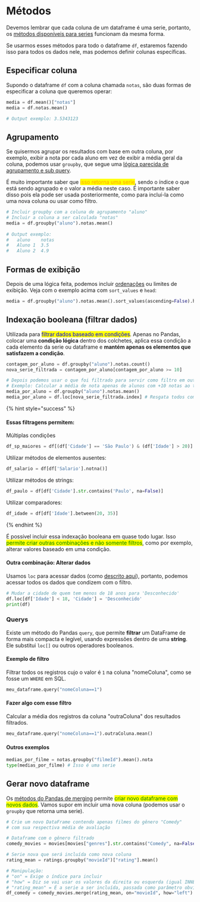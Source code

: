 # Métodos

Devemos lembrar que cada coluna de um dataframe é uma serie, portanto, os [métodos disponíveis para series](../series/metodos.md) funcionam da mesma forma.

Se usarmos esses métodos para todo o dataframe `df`, estaremos fazendo isso para todos os dados nele, mas podemos definir colunas específicas.

## Especificar coluna

Supondo o dataframe `df` com a coluna chamada `notas`, são duas formas de especificar a coluna que queremos operar:

```python
media = df.mean()["notas"]
media = df.notas.mean()

# Output exemplo: 3.5343123
```

## Agrupamento

Se quisermos agrupar os resultados com base em outra coluna, por exemplo, exibir a nota por cada aluno em vez de exibir a média geral da coluna, podemos usar `groupby`, que segue uma [lógica parecida de agrupamento e sub query](../../../../semestre-4/banco-de-dados/relacional/operadores/agrupamento-e-sub-query.md).

É muito importante saber que <mark style="color:orange;">isso retorna uma serie</mark>, sendo o índice o que está sendo agrupado e o valor a média neste caso. É importante saber disso pois ela pode ser usada posteriormente, como para incluí-la como uma nova coluna ou usar como filtro.

```python
# Incluir groupby com a coluna de agrupamento "aluno"
# Incluir a coluna a ser calculada "notas"
media = df.groupby("aluno").notas.mean()
                         
# Output exemplo:
#   aluno    notas
#   Aluno 1  3.5
#   Aluno 2  4.9
```

## Formas de exibição

Depois de uma lógica feita, podemos incluir [ordenações](../series/metodos.md#ordenacao) ou limites de exibição. Veja com o exemplo acima com `sort_values` e `head`:

```python
media = df.groupby("aluno").notas.mean().sort_values(ascending=False).head(10)
```

## Indexação booleana (filtrar dados)

Utilizada para <mark style="color:blue;">filtrar dados baseado em condições</mark>. Apenas no Pandas, colocar uma **condição lógica** dentro dos colchetes, aplica essa condição a cada elemento da serie ou dataframe e **mantém apenas os elementos que satisfazem a condição**.

```python
contagem_por_aluno = df.groupby("aluno").notas.count()
nova_serie_filtrada = contagem_por_aluno[contagem_por_aluno >= 10]

# Depois podemos usar o que foi filtrado para servir como filtro em outra query
# Exemplo: Calcular a média de nota apenas de alunos com +10 notas ao todo
media_por_aluno = df.groupby("aluno").notas.mean()
media_por_aluno = df.loc[nova_serie_filtrada.index] # Resgata todos com +10 notas
```

{% hint style="success" %}
#### Essas filtragens permitem:

Múltiplas condições

```python
df_sp_maiores = df[(df['Cidade'] == 'São Paulo') & (df['Idade'] > 20)]
```



Utilizar métodos de elementos ausentes:

```python
df_salario = df[df['Salario'].notna()]
```



Utilizar métodos de strings:

```python
df_paulo = df[df['Cidade'].str.contains('Paulo', na=False)]
```



Utilizar comparadores:

```python
df_idade = df[df['Idade'].between(20, 35)]
```
{% endhint %}

É possível incluir essa indexação booleana em quase todo lugar. Isso <mark style="color:green;">permite criar outras combinações e não somente filtros</mark>, como por exemplo, alterar valores baseado em uma condição.

#### Outra combinação: Alterar dados

Usamos `loc` para acessar dados (como [descrito aqui](../series/metodos.md#indexacao-e-iteracao)), portanto, podemos acessar todos os dados que condizem com o filtro.

```python
# Mudar a cidade de quem tem menos de 18 anos para 'Desconhecido'
df.loc[df['Idade'] < 18, 'Cidade'] = 'Desconhecido'
print(df)
```

### Querys

Existe um método do Pandas `query`, que permite **filtrar** um DataFrame de forma mais compacta e legível, usando expressões dentro de uma **string**. Ele substitui `loc[]` ou outros operadores booleanos.

#### Exemplo de filtro

Filtrar todos os registros cujo o valor é `1` na coluna "nomeColuna", como se fosse um `WHERE` em SQL.

```python
meu_dataframe.query("nomeColuna==1")
```

#### Fazer algo com esse filtro

Calcular a média dos registros da coluna "outraColuna" dos resultados filtrados.

```python
meu_dataframe.query("nomeColuna==1").outraColuna.mean()
```

#### Outros exemplos

```python
medias_por_filme = notas.groupby("filmeId").mean().nota
type(medias_por_filme) # Isso é uma serie
```

## Gerar novo dataframe

Os [métodos do Pandas de merging](https://pandas.pydata.org/docs/user_guide/merging.html) permite <mark style="color:green;">criar novo dataframe com novos dados</mark>. Vamos supor em incluir uma nova coluna (podemos usar o `groupby` que retorna uma serie).

```python
# Crie um novo DataFrame contendo apenas filmes do gênero "Comedy"
# com sua respectiva média de avaliação

# Dataframe com o gênero filtrado
comedy_movies = movies[movies["genres"].str.contains("Comedy", na=False)]

# Serie nova que será incluída como nova coluna
rating_mean = ratings.groupby("movieId")["rating"].mean()

# Manipulação:
# "on" = Exige o índice para incluir
# "how" = Diz se vai usar os valores da direita ou esquerda (igual INNER JOIN)
# "rating_mean" = É a serie a ser incluída, passada como parâmetro obviamente
df_comedy = comedy_movies.merge(rating_mean, on="movieId", how="left")
```
